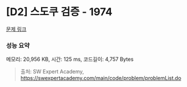 # [D2] 스도쿠 검증 - 1974 

[문제 링크](https://swexpertacademy.com/main/code/problem/problemDetail.do?contestProbId=AV5Psz16AYEDFAUq) 

### 성능 요약

메모리: 20,956 KB, 시간: 125 ms, 코드길이: 4,757 Bytes



> 출처: SW Expert Academy, https://swexpertacademy.com/main/code/problem/problemList.do